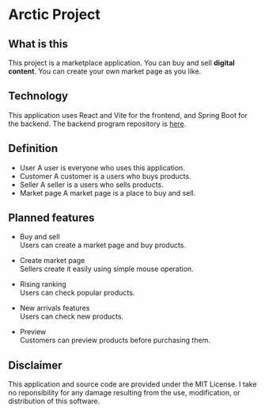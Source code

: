 # Arctic Project

## What is this
This project is a marketplace application. You can buy and sell **digital content**.
You can create your own market page as you like.

## Technology
This application uses React and Vite for the frontend, and Spring Boot for the backend.
The backend program repository is [here](https://github.com/BucheApp/Arctic-Repository-Backend).

## Definition
- User
  A user is everyone who uses this application.
- Customer
  A customer is a users who buys products.
- Seller
  A seller is a users who sells products.
- Market page
  A market page is a place to buy and sell.

## Planned features
- Buy and sell  
  Users can create a market page and buy products.

- Create market page  
  Sellers create it easily using simple mouse operation.

- Rising ranking  
  Users can check popular products.

- New arrivals features   
  Users can check new products.
  
- Preview  
  Customers can preview products before purchasing them.

## Disclaimer
This application and source code are provided under the MIT License.
I take no reponsibility for any damage resulting from the use, modification,
or distribution of this software.